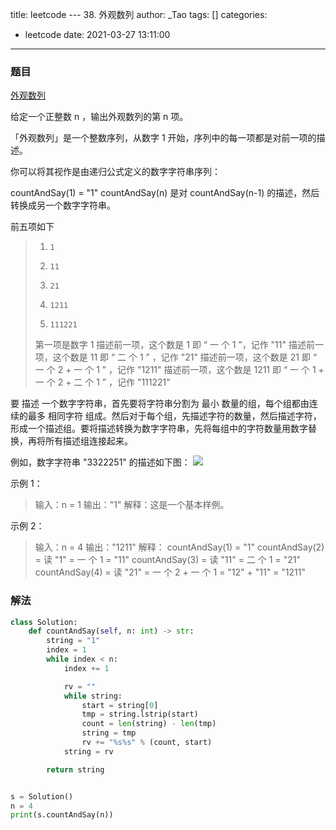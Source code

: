 title: leetcode --- 38. 外观数列
author: _Tao
tags: []
categories:
  - leetcode
date: 2021-03-27 13:11:00
---
### 题目

[外观数列](https://leetcode-cn.com/problems/count-and-say)

给定一个正整数 n ，输出外观数列的第 n 项。

「外观数列」是一个整数序列，从数字 1 开始，序列中的每一项都是对前一项的描述。

你可以将其视作是由递归公式定义的数字字符串序列：

countAndSay(1) = "1"
countAndSay(n) 是对 countAndSay(n-1) 的描述，然后转换成另一个数字字符串。

前五项如下<br/>
> 1.     1
> 2.     11
> 3.     21
> 4.     1211
> 5.     111221
> 第一项是数字 1 
描述前一项，这个数是 1 即 “ 一 个 1 ”，记作 "11"
描述前一项，这个数是 11 即 “ 二 个 1 ” ，记作 "21"
描述前一项，这个数是 21 即 “ 一 个 2 + 一 个 1 ” ，记作 "1211"
描述前一项，这个数是 1211 即 “ 一 个 1 + 一 个 2 + 二 个 1 ” ，记作 "111221"

要 描述 一个数字字符串，首先要将字符串分割为 最小 数量的组，每个组都由连续的最多 相同字符 组成。然后对于每个组，先描述字符的数量，然后描述字符，形成一个描述组。要将描述转换为数字字符串，先将每组中的字符数量用数字替换，再将所有描述组连接起来。

例如，数字字符串 "3322251" 的描述如下图：
![](https://qxinhai.oss-cn-shenzhen.aliyuncs.com/hexo/20210327140225.png)


示例 1：
> 输入：n = 1
输出："1"
解释：这是一个基本样例。

示例 2：
> 输入：n = 4
输出："1211"
解释：
countAndSay(1) = "1"
countAndSay(2) = 读 "1" = 一 个 1 = "11"
countAndSay(3) = 读 "11" = 二 个 1 = "21"
countAndSay(4) = 读 "21" = 一 个 2 + 一 个 1 = "12" + "11" = "1211"


### 解法
```python
class Solution:
    def countAndSay(self, n: int) -> str:
        string = "1"
        index = 1
        while index < n:
            index += 1

            rv = ""
            while string:
                start = string[0]
                tmp = string.lstrip(start)
                count = len(string) - len(tmp)
                string = tmp
                rv += "%s%s" % (count, start)
            string = rv

        return string


s = Solution()
n = 4
print(s.countAndSay(n))

```

